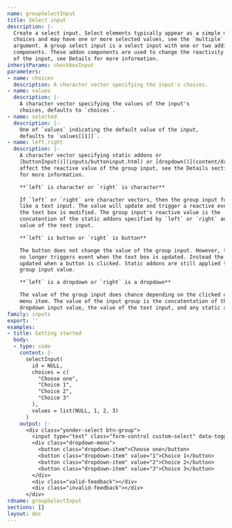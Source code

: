 ```yaml
---
name: groupSelectInput
title: Select input
description: |-
  Create a select input. Select elements typically appear as a simple menu of
  choices and may have one or more selected values, see the `multiple`
  argument. A group select input is a select input with one or two additional
  components. These addon components are used to change the reactivity or value
  of the input, see Details for more information.
inheritParams: checkboxInput
parameters:
- name: choices
  description: A character vector specifying the input's choices.
- name: values
  description: |-
    A character vector specifying the values of the input's
    choices, defaults to `choices`.
- name: selected
  description: |-
    One of `values` indicating the default value of the input,
    defaults to `values[[1]]`.
- name: left,right
  description: |-
    A character vector specifying static addons or
    [buttonInput()](inputs/buttoninput.html) or [dropdown()](content/dropdown.html) elements specifying dynamic addons. Addons
    affect the reactive value of the group input, see the Details section below
    for more information.

    **`left` is character or `right` is character**

    If `left` or `right` are character vectors, then the group input functions
    like a text input. The value will update and trigger a reactive event when
    the text box is modified. The group input's reactive value is the
    concatention of the static addons specified by `left` or `right` and the
    value of the text input.

    **`left` is button or `right` is button**

    The button does not change the value of the group input. However, the input
    no longer triggers event when the text box is updated. Instead the value is
    updated when a button is clicked. Static addons are still applied to the
    group input value.

    **`left` is a dropdown or `right` is a dropdown**

    The value of the group input does chance depending on the clicked dropdown
    menu item. The value of the input group is the concatentation of the
    dropdown input value, the value of the text input, and any static addons.
family: inputs
export: ''
examples:
- title: Getting started
  body:
  - type: code
    content: |-
      selectInput(
        id = NULL,
        choices = c(
          "Choose one",
          "Choice 1",
          "Choice 2",
          "Choice 3"
        ),
        values = list(NULL, 1, 2, 3)
      )
    output: |-
      <div class="yonder-select btn-group">
        <input type="text" class="form-control custom-select" data-toggle="dropdown" placeholder/>
        <div class="dropdown-menu">
          <button class="dropdown-item">Choose one</button>
          <button class="dropdown-item" value="1">Choice 1</button>
          <button class="dropdown-item" value="2">Choice 2</button>
          <button class="dropdown-item" value="3">Choice 3</button>
        </div>
        <div class="valid-feedback"></div>
        <div class="invalid-feedback"></div>
      </div>
rdname: groupSelectInput
sections: []
layout: doc
---
```

